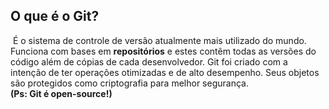 ## 													O que é o Git?

​	É o sistema de controle de versão atualmente mais utilizado do mundo. Funciona com bases em **repositórios** e estes contêm todas as versões do código além de cópias de cada desenvolvedor. Git foi criado com a intenção de ter operações otimizadas e de alto desempenho. Seus objetos são protegidos como criptografia para melhor segurança.
​	
​	**(Ps: Git é open-source!)**



